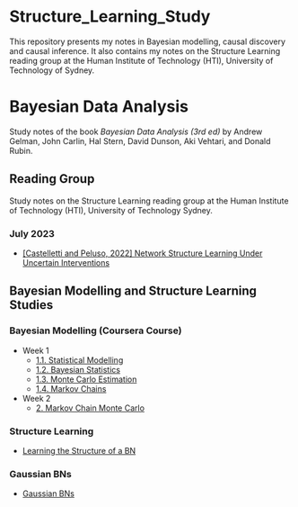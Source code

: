 # Structure_Learning_Study

This repository presents my notes in Bayesian modelling, causal discovery and causal inference. It also contains my notes on the Structure Learning reading group at the Human Institute of Technology (HTI), University of Technology of Sydney.

# Bayesian Data Analysis
 Study notes of the book *Bayesian Data Analysis (3rd ed)* by Andrew Gelman, John Carlin, Hal Stern, David Dunson, Aki Vehtari, and Donald Rubin.



## Reading Group

Study notes on the Structure Learning reading group at the Human Institute of Technology (HTI), University of Technology Sydney.

### July 2023
  - [[Castelletti and Peluso, 2022] Network Structure Learning Under Uncertain Interventions](./reading_group/sessions/2023_07_03/Castelletti_and_Peluso_2022.md)



## Bayesian Modelling and Structure Learning Studies

### Bayesian Modelling (Coursera Course)
- Week 1
  - [1.1. Statistical Modelling ](./my_study/1.1.Statistical_Modelling.ipynb)
  - [1.2. Bayesian Statistics](./my_study/1.2.Bayesian_Statistics.ipynb)
  - [1.3. Monte Carlo Estimation](./my_study/1.3.Monte_Carlo_Estimation.ipynb)
  - [1.4. Markov Chains](./my_study/1.4.Markov_Chains.ipynb)
- Week 2
  - [2. Markov Chain Monte Carlo](./my_study/2.Markov_Chain_Monte_Carlo.ipynb)

### Structure Learning
- [Learning the Structure of a BN](./my_study/Learning_the_Structure_of_a_BN.ipynb)

### Gaussian BNs
- [Gaussian BNs](./my_study/Gaussian_BNs.ipynb)
